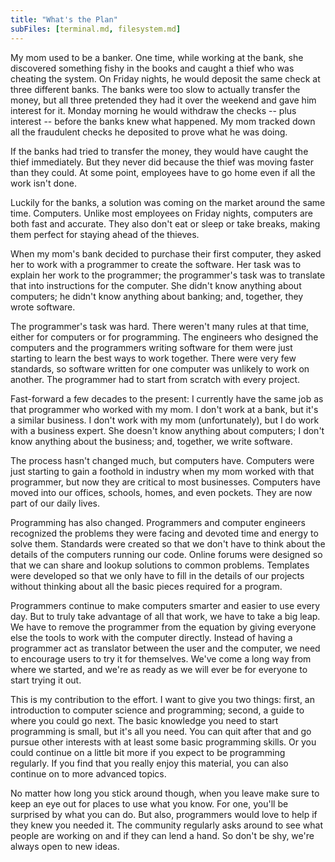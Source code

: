 ```yaml
---
title: "What's the Plan"
subFiles: [terminal.md, filesystem.md]
---
```


My mom used to be a banker. One time, while working at the bank, she discovered
something fishy in the books and caught a thief who was cheating the system. On
Friday nights, he would deposit the same check at three different banks. The
banks were too slow to actually transfer the money, but all three pretended they
had it over the weekend and gave him interest for it. Monday morning he would
withdraw the checks -- plus interest -- before the banks knew what happened. My
mom tracked down all the fraudulent checks he deposited to prove what he was
doing.

If the banks had tried to transfer the money, they would have caught the thief
immediately. But they never did because the thief was moving faster than they
could. At some point, employees have to go home even if all the work isn't done.

Luckily for the banks, a solution was coming on the market around the same time.
Computers. Unlike most employees on Friday nights, computers are both fast and
accurate. They also don't eat or sleep or take breaks, making them perfect for
staying ahead of the thieves.

When my mom's bank decided to purchase their first computer, they asked her to
work with a programmer to create the software. Her task was to explain her work
to the programmer; the programmer's task was to translate that into instructions
for the computer. She didn't know anything about computers; he didn't know
anything about banking; and, together, they wrote software.

The programmer's task was hard. There weren't many rules at that time, either
for computers or for programming. The engineers who designed the computers and
the programmers writing software for them were just starting to learn the best
ways to work together. There were very few standards, so software written for
one computer was unlikely to work on another. The programmer had to start from
scratch with every project.

Fast-forward a few decades to the present: I currently have the same job as that
programmer who worked with my mom. I don't work at a bank, but it's a similar
business. I don't work with my mom (unfortunately), but I do work with a
business expert. She doesn't know anything about computers; I don't know
anything about the business; and, together, we write software.

The process hasn't changed much, but computers have. Computers were just
starting to gain a foothold in industry when my mom worked with that programmer,
but now they are critical to most businesses. Computers have moved into our
offices, schools, homes, and even pockets. They are now part of our daily lives.

Programming has also changed. Programmers and computer engineers recognized the
problems they were facing and devoted time and energy to solve them. Standards
were created so that we don't have to think about the details of the computers
running our code. Online forums were designed so that we can share and lookup
solutions to common problems. Templates were developed so that we only have to
fill in the details of our projects without thinking about all the basic pieces
required for a program.

Programmers continue to make computers smarter and easier to use every day. But
to truly take advantage of all that work, we have to take a big leap. We have to
remove the programmer from the equation by giving everyone else the tools to
work with the computer directly. Instead of having a programmer act as
translator between the user and the computer, we need to encourage users to try
it for themselves. We've come a long way from where we started, and we're as
ready as we will ever be for everyone to start trying it out.

This is my contribution to the effort. I want to give you two things: first, an
introduction to computer science and programming; second, a guide to where you
could go next. The basic knowledge you need to start programming is small, but
it's all you need. You can quit after that and go pursue other interests with at
least some basic programming skills. Or you could continue on a little bit more
if you expect to be programming regularly. If you find that you really enjoy
this material, you can also continue on to more advanced topics.

No matter how long you stick around though, when you leave make sure to keep an
eye out for places to use what you know. For one, you'll be surprised by what
you can do. But also, programmers would love to help if they knew you needed it.
The community regularly asks around to see what people are working on and if
they can lend a hand. So don't be shy, we're always open to new ideas.

